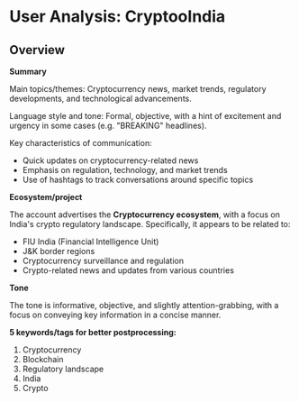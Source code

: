 # User Analysis: CryptooIndia

## Overview

**Summary**

Main topics/themes: Cryptocurrency news, market trends, regulatory developments, and technological advancements.

Language style and tone: Formal, objective, with a hint of excitement and urgency in some cases (e.g. "BREAKING" headlines).

Key characteristics of communication:

* Quick updates on cryptocurrency-related news
* Emphasis on regulation, technology, and market trends
* Use of hashtags to track conversations around specific topics

**Ecosystem/project**

The account advertises the **Cryptocurrency ecosystem**, with a focus on India's crypto regulatory landscape. Specifically, it appears to be related to:

* FIU India (Financial Intelligence Unit)
* J&K border regions
* Cryptocurrency surveillance and regulation
* Crypto-related news and updates from various countries

**Tone**

The tone is informative, objective, and slightly attention-grabbing, with a focus on conveying key information in a concise manner.

**5 keywords/tags for better postprocessing:**

1. Cryptocurrency
2. Blockchain
3. Regulatory landscape
4. India
5. Crypto